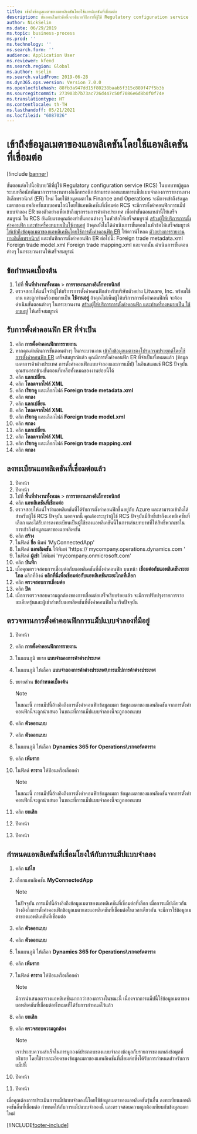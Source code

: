 ```yaml
---
title: เข้าถึงข้อมูลเมตาของแอพลิเคชันโดยใช้แอพลิเคชันที่เชื่อมต่อ
description: ขั้นตอนในหัวข้อนี้จะอธิบายวิธีการที่ผู้ใช้ Regulatory configuration service สามารถออกแบบการแม็ปแบบจำลองการรายงานทางอิเล็กทรอนิกส์ใหม่โดยใช้ข้อมูลเมตา
author: NickSelin
ms.date: 06/29/2019
ms.topic: business-process
ms.prod: ''
ms.technology: ''
ms.search.form: ''
audience: Application User
ms.reviewer: kfend
ms.search.region: Global
ms.author: nselin
ms.search.validFrom: 2019-06-28
ms.dyn365.ops.version: Version 7.0.0
ms.openlocfilehash: 88fb3a947dd15f80238baab5f315c889f47f5b3b
ms.sourcegitcommit: 273903b7b73ac726d447c50f7086e6d8b0f0f74e
ms.translationtype: HT
ms.contentlocale: th-TH
ms.lasthandoff: 05/21/2021
ms.locfileid: "6087026"
---
```

# <a name="access-application-metadata-by-using-connected-applications"></a>เข้าถึงข้อมูลเมตาของแอพลิเคชันโดยใช้แอพลิเคชันที่เชื่อมต่อ

[!include [banner](../../includes/banner.md)]

ขั้นตอนต่อไปนี้อธิบายวิธีที่ผู้ใช้ Regulatory configuration service (RCS) ในบทบาทผู้ดูแลระบบหรือนักพัฒนาการรายงานทางอิเล็กทรอนิกส์สามารถออกแบบการแม็ปแบบจำลองการรายงานทางอิเล็กทรอนิกส์ (ER) ใหม่ โดยใช้ข้อมูลเมตาใน Finance and Operations จะมีการเข้าถึงข้อมูลเมตาของแอพลิเคชันแบบออนไลน์โดยใช้แอพลิเคชันที่เชื่อมต่อ RCS จะมีการตั้งค่าคอนฟิกการแม็ปแบบจำลอง ER ของตัวอย่างเพื่อเข้าถึงธุรกรรมการค้าต่างประเทศ เพื่อทำขั้นตอนเหล่านี้ให้เสร็จสมบูรณ์ ใน RCS อันดับแรกคุณต้องทำขั้นตอนต่างๆ ในหัวข้อให้เสร็จสมบูรณ์ [สร้างผู้ให้บริการการตั้งค่าคอนฟิก และทำเครื่องหมายเป็นใช้งานอยู่](er-configuration-provider-mark-it-active-2016-11.md) ถ้าคุณยังไม่ได้ดำเนินการขั้นตอนในหัวข้อให้เสร็จสมบูรณ์ [ให้เข้าถึงข้อมูลเมตาของแอพลิเคชันโดยใช้การตั้งค่าคอนฟิก ER](access-application-metadata-er-configuration.md) ให้ดาวน์โหลด [ตัวอย่างการรายงานทางอิเล็กทรอนิกส์](https://download.microsoft.com/download/0/4/e/04e13839-e423-442b-a6c2-dd35b1045c2d/Dynamics%20365%20for%20Finance%20and%20Operations%208.1%20Electronic%20reporting%20task%20guides.zip) และบันทึกการตั้งค่าคอนฟิก ER ต่อไปนี้: Foreign trade metadata.xml Foreign trade model.xml Foreign trade mapping.xml และจากนั้น ดำเนินการขั้นตอนต่างๆ ในกระบวนงานให้เสร็จสมบูรณ์

## <a name="prerequisites"></a>ข้อกำหนดเบื้องต้น
1. ไปที่ **พื้นที่ทำงานทั้งหมด** > **การรายงานทางอิเล็กทรอนิกส์** 
2. ตรวจสอบให้แน่ใจว่าผู้ให้บริการการตั้งค่าคอนฟิกสำหรับบริษัทตัวอย่าง Litware, Inc. พร้อมใช้งาน และถูกทำเครื่องหมายเป็น **ใช้งานอยู่** ถ้าคุณไม่เห็นผู้ให้บริการการตั้งค่าคอนฟิกนี้ จะต้องดำเนินขั้นตอนต่างๆ ในกระบวนงาน [สร้างผู้ให้บริการการตั้งค่าคอนฟิก และทำเครื่องหมายเป็น ใช้งานอยู่](er-configuration-provider-mark-it-active-2016-11.md) ให้เสร็จสมบูรณ์ 

## <a name="get-required-er-configurations"></a>รับการตั้งค่าคอนฟิก ER ที่จำเป็น
1. คลิก **การตั้งค่าคอนฟิกการรายงาน** 
2. หากคุณดำเนินการขั้นตอนต่างๆ ในกระบวนงาน [เข้าถึงข้อมูลเมตาของโปรแกรมประยุกต์โดยใช้การตั้งค่าคอนฟิก ER](access-application-metadata-er-configuration.md) เสร็จสมบูรณ์แล้ว คุณมีการตั้งค่าคอนฟิก ER ที่จำเป็นทั้งหมดแล้ว (ข้อมูลเมตาการค้าต่างประเทศ การตั้งค่าคอนฟิกแบบจำลองและการแม็ป) ในอินสแตนซ์ RCS ปัจจุบัน คุณสามารถข้ามขั้นตอนที่เหลือทั้งหมดของงานย่อยนี้ได้ 
3. คลิก **แลกเปลี่ยน** 
4. คลิก **โหลดจากไฟล์ XML** 
5. คลิก **เรียกดู** และเลือกไฟล์ **Foreign trade metadata.xml** 
6. คลิก **ตกลง** 
7. คลิก **แลกเปลี่ยน** 
8. คลิก **โหลดจากไฟล์ XML** 
9. คลิก **เรียกดู** และเลือกไฟล์ **Foreign trade model.xml** 
10. คลิก **ตกลง** 
11. คลิก **แลกเปลี่ยน** 
12. คลิก **โหลดจากไฟล์ XML** 
13. คลิก **เรียกดู** และเลือกไฟล์ **Foreign trade mapping.xml** 
14. คลิก **ตกลง** 

## <a name="register-a-connected-application"></a>ลงทะเบียนแอพลิเคชันที่เชื่อมต่อแล้ว
1. ปิดหน้า 
2. ปิดหน้า 
3. ไปที่ **พื้นที่ทำงานทั้งหมด** > **การรายงานทางอิเล็กทรอนิกส์** 
4. คลิก **แอพลิเคชันที่เชื่อมต่อ** 
5. ตรวจสอบให้แน่ใจว่าแอพลิเคชันที่ได้รับการตั้งค่าคอนฟิกขึ้นอยู่กับ Azure และสามารถเข้าถึงได้สำหรับผู้ใช้ RCS ปัจจุบัน นอกจากนี้ คุณต้องระบุว่าผู้ใช้ RCS ปัจจุบันมีสิทธิ์เข้าถึงแอพลิเคชันที่เลือก และได้รับการลงทะเบียนเป็นผู้ใช้ของแอพลิเคชันนี้ในการเล่นบทบาทที่ให้สิทธิ์พวกเขาในการเข้าถึงข้อมูลเมตาของแอพลิเคชัน 
6. คลิก **สร้าง** 
7. ในฟิลด์ **ชื่อ** พิมพ์ 'MyConnectedApp' 
8. ในฟิลด์ **แอพลิเคชัน** ให้พิมพ์ 'https:// mycompany.operations.dynamics.com ' 
9. ในฟิลด์ **ผู้เช่า** ให้พิมพ์ 'mycompany.onmicrosoft.com' 
10. คลิก **บันทึก** 
11. เมื่อคุณตรวจสอบการเชื่อมต่อกับแอพลิเคชันที่ตั้งค่าคอนฟิก บนหน้า **เชื่อมต่อกับแอพลิเคชันระยะไกล** คลิกที่ลิงค์ **คลิกที่นี่เพื่อเชื่อมต่อกับแอพลิเคชันระยะไกลที่เลือก** 
12. คลิก **ตรวจสอบการเชื่อมต่อ** 
13. คลิก **ปิด** 
14. เมื่อการตรวจสอบความถูกต้องของการเชื่อมต่อเสร็จเรียบร้อยแล้ว จะมีการปรับปรุงรายการรายละเอียดรุ่นและผู้เช่าสำหรับแอพลิเคชันที่ตั้งค่าคอนฟิกในกริดปัจจุบัน 

## <a name="review-existing-model-mapping-configuration"></a>ตรวจทานการตั้งค่าคอนฟิกการแม็ปแบบจำลองที่มีอยู่
1. ปิดหน้า 
2. คลิก **การตั้งค่าคอนฟิกการรายงาน** 
3. ในแผนภูมิ ขยาย **แบบจำลองการค้าต่างประเทศ** 
4. ในแผนภูมิ ให้เลือก **แบบจำลองการค้าต่างประเทศ\การแม็ปการค้าต่างประเทศ** 
5. ขยายส่วน **ข้อกำหนดเบื้องต้น** 

    > [!NOTE]
    > ในขณะนี้ การแม็ปนี้อ้างอิงถึงการตั้งค่าคอนฟิกข้อมูลเมตา ข้อมูลเมตาของแอพลิเคชันจากการตั้งค่าคอนฟิกนี้จะถูกนำเสนอ ในขณะที่การแม็ปแบบจำลองนี้จะถูกออกแบบ 

6. คลิก **ตัวออกแบบ** 
7. คลิก **ตัวออกแบบ** 
8. ในแผนภูมิ ให้เลือก **Dynamics 365 for Operations\เรกคอร์ดตาราง** 
9. คลิก **เพิ่มราก** 
10. ในฟิลด์ **ตาราง** ให้ป้อนหรือเลือกค่า 

    > [!NOTE]
    > ในขณะนี้ การแม็ปนี้อ้างอิงถึงการตั้งค่าคอนฟิกข้อมูลเมตา ข้อมูลเมตาของแอพลิเคชันจากการตั้งค่าคอนฟิกนี้จะถูกนำเสนอ ในขณะที่การแม็ปแบบจำลองนี้จะถูกออกแบบ 

11. คลิก **ยกเลิก** 
12. ปิดหน้า 
13. ปิดหน้า 

## <a name="assign-connected-application-to-model-mapping"></a>กำหนดแอพลิเคชันที่เชื่อมโยงให้กับการแม็ปแบบจำลอง 
1. คลิก **แก้ไข** 
2. เลือกแอพลิเคชัน **MyConnectedApp** 

    > [!NOTE]
    > ในปัจจุบัน การแม็ปนี้อ้างอิงถึงข้อมูลเมตาของแอพลิเคชันที่เชื่อมต่อที่เลือก เมื่อการแม็ปเดียวกันอ้างอิงถึงการตั้งค่าคอนฟิกข้อมูลเมตาและแอพลิเคชันที่เชื่อมต่อในเวลาเดียวกัน จะมีการใช้ข้อมูลเมตาของแอพลิเคชันที่เชื่อมต่อ 

3. คลิก **ตัวออกแบบ** 
4. คลิก **ตัวออกแบบ** 
5. ในแผนภูมิ ให้เลือก **Dynamics 365 for Operations\เรกคอร์ดตาราง** 
6. คลิก **เพิ่มราก** 
7. ในฟิลด์ **ตาราง** ให้ป้อนหรือเลือกค่า 

    > [!NOTE]
    > มีการนำเสนอตารางแอพลิเคชันมากกว่าสองตารางในขณะนี้ เนื่องจากการแม็ปนี้ใช้ข้อมูลเมตาของแอพลิเคชันที่เชื่อมต่อทั้งหมดที่ได้รับการกำหนดไว้แล้ว 

8. คลิก **ยกเลิก** 
9. คลิก **ตรวจสอบความถูกต้อง** 

    > [!NOTE]
    > เราประสบความสำเร็จในการผูกองค์ประกอบของแบบจำลองข้อมูลกับรายการของแหล่งข้อมูลที่อธิบาย โดยใช้รายละเอียดของข้อมูลเมตาของแอพลิเคชันที่เชื่อมต่อซึ่งได้รับการกำหนดสำหรับการแม็ปนี้ 

10. ปิดหน้า 
11. ปิดหน้า 

เมื่อคุณต้องการประเมินการแม็ปแบบจำลองนี้โดยใช้ข้อมูลเมตาของแอพลิเคชันรุ่นอื่น ลงทะเบียนแอพลิเคชันอื่นที่เชื่อมต่อ กำหนดให้กับการแม็ปแบบจำลองนี้ และตรวจสอบความถูกต้องเทียบกับข้อมูลเมตาใหม่


[!INCLUDE[footer-include](../../../../includes/footer-banner.md)]
